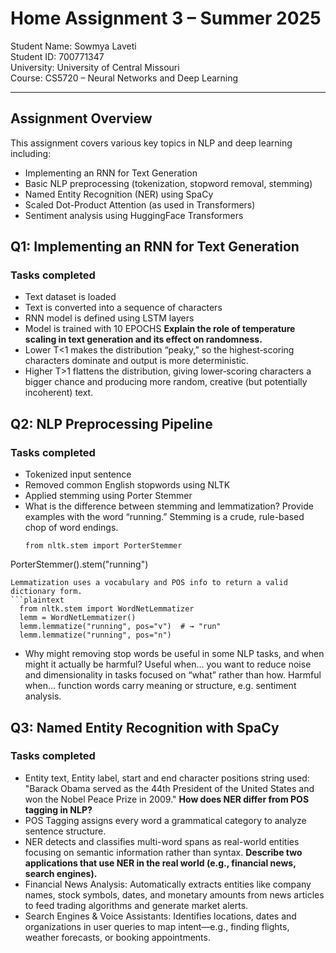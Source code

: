 # Home Assignment 3 – Summer 2025  
Student Name: Sowmya Laveti  
Student ID: 700771347  
University: University of Central Missouri  
Course: CS5720 – Neural Networks and Deep Learning  

---

## Assignment Overview  
This assignment covers various key topics in NLP and deep learning including:

- Implementing an RNN for Text Generation
- Basic NLP preprocessing (tokenization, stopword removal, stemming)
- Named Entity Recognition (NER) using SpaCy
- Scaled Dot-Product Attention (as used in Transformers)
- Sentiment analysis using HuggingFace Transformers
## Q1: Implementing an RNN for Text Generation
### Tasks completed
- Text dataset is loaded
- Text is converted into a sequence of characters
- RNN model is defined using LSTM layers
- Model is trained with 10 EPOCHS
**Explain the role of temperature scaling in text generation and its effect on randomness.**
- Lower T<1 makes the distribution “peaky,” so the highest‐scoring characters dominate and output is more deterministic.
- Higher T>1 flattens the distribution, giving lower‐scoring characters a bigger chance and producing more random, creative (but potentially incoherent) text.

## Q2: NLP Preprocessing Pipeline
### Tasks completed
- Tokenized input sentence
- Removed common English stopwords using NLTK
- Applied stemming using Porter Stemmer
- What is the difference between stemming and lemmatization? Provide examples with the word “running.”
  Stemming is a crude, rule-based chop of word endings.
  ```plaintext
  from nltk.stem import PorterStemmer
PorterStemmer().stem("running")
```
Lemmatization uses a vocabulary and POS info to return a valid dictionary form.
```plaintext
  from nltk.stem import WordNetLemmatizer
  lemm = WordNetLemmatizer()
  lemm.lemmatize("running", pos="v")  # → "run"
  lemm.lemmatize("running", pos="n")
```
- Why might removing stop words be useful in some NLP tasks, and when might it actually be harmful?
Useful when… you want to reduce noise and dimensionality in tasks focused on “what” rather than how. Harmful when… function words carry meaning or structure, e.g. sentiment analysis.
## Q3: Named Entity Recognition with SpaCy 
### Tasks completed
- Entity text, Entity label, start and end character positions
string used: "Barack Obama served as the 44th President of the United States and won the Nobel Peace Prize in 2009."
**How does NER differ from POS tagging in NLP?**
- POS Tagging assigns every word a grammatical category to analyze sentence structure.
- NER detects and classifies multi-word spans as real-world entities focusing on semantic information rather than syntax.
**Describe two applications that use NER in the real world (e.g., financial news, search engines).**
- Financial News Analysis: Automatically extracts entities like company names, stock symbols, dates, and monetary amounts from news articles to feed trading algorithms and generate market alerts.
- Search Engines & Voice Assistants: Identifies locations, dates and organizations in user queries to map intent—e.g., finding flights, weather forecasts, or booking appointments.

